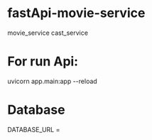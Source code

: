 # fastApi-movie-service
movie_service
cast_service

# For run Api:
uvicorn app.main:app --reload

# Database 
DATABASE_URL = 

